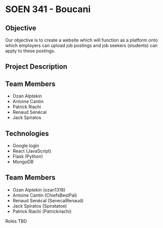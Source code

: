 # SOEN 341 - Boucani 

## Objective
Our objective is to create a website which will function as a platform onto which employers can upload job postings and job seekers (students) can apply to these postings.

## Project Description


## Team Members

* Ozan Alptekin
* Antoine Cantin
* Patrick Riachi
* Renaud Senécal
* Jack Spiratos

## Technologies

* Google login
* React (JavaScript)
* Flask (Python)
* MongoDB

## Team Members
* Ozan Alptekin (ozan1318)
* Antoine Cantin (ChiefsBestPal)
* Renaud Senécal (SenecalRenaud)
* Jack Spiratos (Spiratatoe)
* Patrick Riachi (Patrickriachi)

Roles TBD
